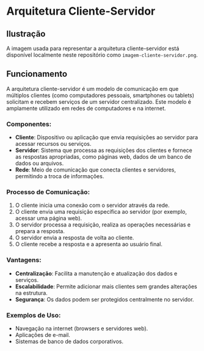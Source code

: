 
# Arquitetura Cliente-Servidor

## Ilustração

A imagem usada para representar a arquitetura cliente-servidor está disponível localmente neste repositório como `imagem-cliente-servidor.png`.

## Funcionamento

A arquitetura cliente-servidor é um modelo de comunicação em que múltiplos clientes (como computadores pessoais, smartphones ou tablets) solicitam e recebem serviços de um servidor centralizado. Este modelo é amplamente utilizado em redes de computadores e na internet.

### Componentes:

- **Cliente**: Dispositivo ou aplicação que envia requisições ao servidor para acessar recursos ou serviços.
- **Servidor**: Sistema que processa as requisições dos clientes e fornece as respostas apropriadas, como páginas web, dados de um banco de dados ou arquivos.
- **Rede**: Meio de comunicação que conecta clientes e servidores, permitindo a troca de informações.

### Processo de Comunicação:

1. O cliente inicia uma conexão com o servidor através da rede.
2. O cliente envia uma requisição específica ao servidor (por exemplo, acessar uma página web).
3. O servidor processa a requisição, realiza as operações necessárias e prepara a resposta.
4. O servidor envia a resposta de volta ao cliente.
5. O cliente recebe a resposta e a apresenta ao usuário final.

### Vantagens:

- **Centralização**: Facilita a manutenção e atualização dos dados e serviços.
- **Escalabilidade**: Permite adicionar mais clientes sem grandes alterações na estrutura.
- **Segurança**: Os dados podem ser protegidos centralmente no servidor.

### Exemplos de Uso:

- Navegação na internet (browsers e servidores web).
- Aplicações de e-mail.
- Sistemas de banco de dados corporativos.
